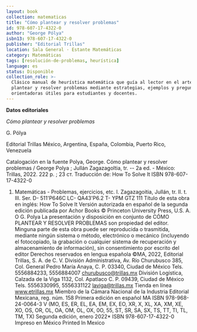 ```yaml
---
layout: book
collection: matematicas
title: "Cómo plantear y resolver problemas"
id: 978-607-17-4322-0
author: "George Pólya"
isbn13: 978-607-17-4322-0
publisher: "Editorial Trillas"
location: Sala General · Estante Matemáticas
category: Matemáticas
tags: [resolución-de-problemas, heurística]
language: es
status: Disponible
collection_role: >-
  Clásico manual de heurística matemática que guía al lector en el arte de
  plantear y resolver problemas mediante estrategias, ejemplos y preguntas
  orientadoras útiles para estudiantes y docentes.
---
```

**Datos editoriales**

*Cómo plantear y resolver problemas*

G. Pólya

Editorial Trillas
México, Argentina, España, Colombia, Puerto Rico, Venezuela

Catalogación en la fuente
Polya, George.
Cómo plantear y resolver problemas / George Polya ;
Jullán Zagazagoltia, tr. -- 2a ed. - México: Trillas, 2022.
222 р. ; 23 ст.
Traducción de: How To Solve It
ISBN 978-607-17-4322-0
1. Matemáticas - Problemas, ejercicios, etc. I.
Zagazagoitia, Jullán, tr. II. t. III. Ser.
D- 511'P646C LC- QA43'P6.2 T- YPM GTZ
111
Título de esta obra en inglés:
How To Solve It
Versión autorizada en
español de la segunda edición publicada por Achor Books
© Princeton University
Press, U.S. A.
O G. Polya
La presentación y disposición en conjunto de
CÓMO PLANTEAR Y
RESOLVER PROBLEMAS
son propiedad del editor.
Minguna parte de esta obra puede ser
reproducida o trasmitida, mediante ningún sistema o método, electrónico o mecánico (incluyendo el fotocopiado, la grabación o cualquier sistema de recuperación y almacenamiento de información),
sin consentimiento por escrito del editor
Derechos reservados en lengua española
©MA, 2022, Editorial Trillas, S. A. de C. V.
División Administrativa, Av. Río Churubusco 385,
Col. General Pedro María Anaya,
C. P. 03340, Ciudad de México Tels. 5556884233, 5556884007
churubusco@trillas.mx
División Logística,
Calzada de la Viga 1132, Col. Apatlaco
C. P. 09439, Ciudad de México Tels. 5556330995, 5556331122
laviga@trillas.mx
Tienda en línea
www.etrillas.mx
Miembro de la Cámara Nacional de la
Industria Editorial Mexicana, reg. núm. 158
Primera edición en español MA ISBN 978-968-24-0064-3
V (MO, ES, ER, EL, EA, EM, EX, EO, XR, X, XL, XA, XM, XE, XO, OS, OR, OL, OA, OM, OL, OX, 0O, 55, ST, SR, SA, SX, TS, TT, TI, TL,
TM, TX)
Segunda edición, enero 2022*
ISBN 978-607-17-4322-0
Impreso en México
Printed In Mexico
